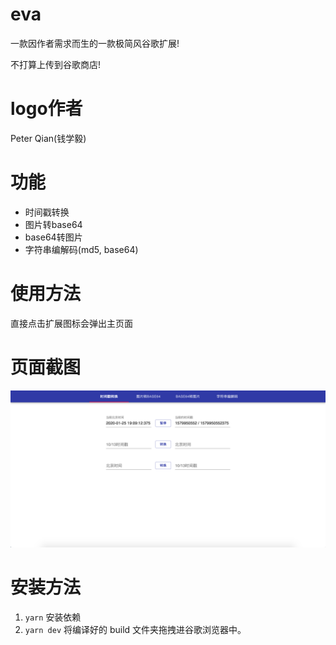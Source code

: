 # eva
一款因作者需求而生的一款极简风谷歌扩展!

不打算上传到谷歌商店!

# logo作者
Peter Qian(钱学毅)

# 功能

- 时间戳转换
- 图片转base64
- base64转图片
- 字符串编解码(md5, base64)
  
# 使用方法
直接点击扩展图标会弹出主页面

# 页面截图

![页面截图](./image/eva_page.png)


# 安装方法
1. `yarn` 安装依赖
2. `yarn dev` 将编译好的 build 文件夹拖拽进谷歌浏览器中。
